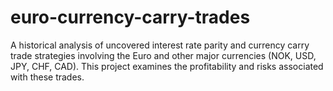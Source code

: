 # euro-currency-carry-trades
A historical analysis of uncovered interest rate parity and currency carry trade strategies involving the Euro and other major currencies (NOK, USD, JPY, CHF, CAD). This project examines the profitability and risks associated with these trades.
